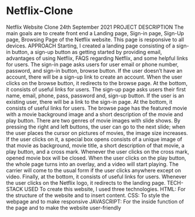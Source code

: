 # Netflix-Clone
Netflix Website Clone
24th September 2021
PROJECT DESCRIPTION
The main goals are to create front end a Landing page, Sign-in page, Sign-Up page, Browsing Page of the Netflix website. This page is responsive to all devices.
APPROACH
Starting, I created a landing page consisting of a sign-in button, a sign-up button as getting started by providing email, advantages of using Netflix, FAQS regarding Netflix, and some helpful links for users.
The sign-in page asks users for user email or phone number, password, and sign-in button, browse button. If the user doesn’t have an account, there will be a sign-up link to create an account.  When the user clicks on the browse button, it redirects to the browse page. At the bottom, it consists of useful links for users.
The sign-up page asks users their first name, email, phone, pass, password and, sign-up button. If the user is an existing user, there will be a link to the sign-in page. At the bottom, it consists of useful links for users.
The browse page has the featured movie with a movie background image and a short description of the movie and play button. There are two genres of movie images with slide shows. By pressing the right and left buttons, the user can go to the next slide; when the user places the cursor on pictures of movies, the image size increases. If the user clicks on it, a special box opens consists of a unique image of that movie as background, movie title, a short description of that movie, a play button, and a cross mark. Whenever the user clicks on the cross mark, opened movie box will be closed. When the user clicks on the play button, the whole page turns into an overlay, and a video will start playing. The carrier will come to the usual form if the user clicks anywhere except on video. Finally, at the bottom, it consists of useful links for users.
Whenever the user clicks on the Netflix logo, it redirects to the landing page.
TECH-STACK USED
To create this website, I used three technologies.
HTML: For the structure of the website and to insert content.
CSS: To style the webpage and to make responsive
JAVASCRIPT: For the inside function of the page and to make the website user-friendly  
